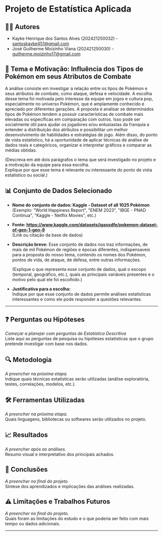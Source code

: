 # Projeto de Estatística Aplicada

## 🧑‍💻 Autores

- Kayke Henrique dos Santos Alves (202421250032) - santoskayke451@gmail.com
- José Guilherme Moizinho Viana    (202421250030) - guilherme.moizinho17@gmail.com

## 🎯 Tema e Motivação: Influência dos Tipos de Pokémon em seus Atributos de Combate

  A análise consiste em investigar a relação entre os tipos de Pokémon e seus atributos de combate, como ataque, defesa e velocidade. A escolha desse tema foi motivada pelo interesse da equipe em jogos e cultura pop, especialmente no universo Pokémon, que é amplamente conhecido e apreciado por diferentes gerações.
  A proposta é analisar se determinados tipos de Pokémon tendem a possuir características de combate mais elevadas ou específicas em comparação com outros. Isso pode ser socialmente útil para ajudar os jogadores e/ou entusiastas da franquia a entender a distribuição dos atributos e possibilitar um melhor desenvolvimento de habilidades e estratégias de jogo. Além disso, do ponto de vista estatístico, há a oportunidade de aplicar técnicas de análise de dados reais e categóricos, organizar e interpretar gráficos e comparar as médias obtidas.

(Descreva em até dois parágrafos o tema que será investigado no projeto e a motivação da equipe para essa escolha.  
Explique por que esse tema é relevante ou interessante do ponto de vista estatístico ou social.)

## 📊 Conjunto de Dados Selecionado  
- **Nome do conjunto de dados: Kaggle - Dataset of all 1025 Pokémon**  
  (Exemplo: "World Happiness Report", "ENEM 2023", "IBGE - PNAD Contínua", "Kaggle - Netflix Movies", etc.)

- **Fonte: https://www.kaggle.com/datasets/jgassdfe/pokemon-dataset-of-gen-1-gen-9**  
  (Link ou citação da base de dados)

- **Descrição breve:**
  Esse conjunto de dados nos traz informações, de mais de mil Pokémon de regiões e épocas diferentes, indispensaveis para a proposta do nosso tema, contendo os nomes dos Pokémon, pontos de vida, de ataque, de defesa, entre outras informações.
  
  (Explique o que representa esse conjunto de dados, qual o escopo (temporal, geográfico, etc.), quais as principais variáveis presentes e o motivo pelo qual ele foi escolhido.)  

- **Justificativa para a escolha:**  
  Indique por que esse conjunto de dados permite análises estatísticas interessantes e como ele pode responder a questões relevantes.

---

## ❓ Perguntas ou Hipóteses  
*Começar a planejar com perguntas de Estatística Descritiva*  
Liste aqui as perguntas de pesquisa ou hipóteses estatísticas que o grupo pretende investigar com base nos dados.

## 🔍 Metodologia  
*A preencher na próxima etapa.*  
Indique quais técnicas estatísticas serão utilizadas (análise exploratória, testes, correlações, modelos, etc.).

## 🛠️ Ferramentas Utilizadas  
*A preencher na próxima etapa.*  
Quais linguagens, bibliotecas ou softwares serão utilizados no projeto.

## 📈 Resultados  
*A preencher após as análises.*  
Resumo visual e interpretativo dos principais achados.

## 📌 Conclusões  
*A preencher no final do projeto.*  
Síntese dos aprendizados e implicações das análises realizadas.

## ⚠️ Limitações e Trabalhos Futuros  
*A preencher no final do projeto.*  
Quais foram as limitações do estudo e o que poderia ser feito com mais tempo ou dados adicionais.

---

